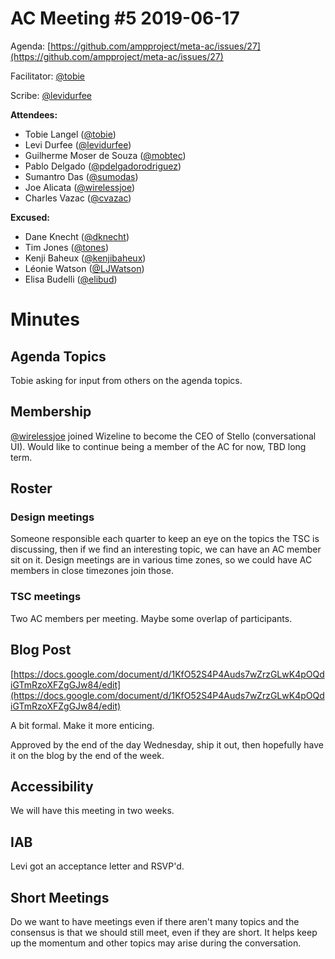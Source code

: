 # AC Meeting #5 2019-06-17

Agenda: [https://github.com/ampproject/meta-ac/issues/27](https://github.com/ampproject/meta-ac/issues/27)

Facilitator: [@tobie][tobie]

Scribe: [@levidurfee][levidurfee]

**Attendees:**

- Tobie Langel ([@tobie][tobie])
- Levi Durfee ([@levidurfee][levidurfee])
- Guilherme Moser de Souza ([@mobtec][mobtec])
- Pablo Delgado ([@pdelgadorodriguez][pdelgadorodriguez])
- Sumantro Das ([@sumodas][sumodas])
- Joe Alicata ([@wirelessjoe][wirelessjoe])
- Charles Vazac ([@cvazac][cvazac])

**Excused:**

- Dane Knecht ([@dknecht][dknecht])
- Tim Jones ([@tones][tones])
- Kenji Baheux ([@kenjibaheux][kenjibaheux])
- Léonie Watson ([@LJWatson][LJWatson])
- Elisa Budelli ([@elibud][elibud])

# Minutes

## Agenda Topics

Tobie asking for input from others on the agenda topics.

## Membership

[@wirelessjoe][wirelessjoe] joined Wizeline to become the CEO of Stello (conversational UI). Would like to continue being a member of the AC for now, TBD long term.

## Roster

### Design meetings

Someone responsible each quarter to keep an eye on the topics the TSC is discussing, then if we find an interesting topic, we can have an AC member sit on it. Design meetings are in various time zones, so we could have AC members in close timezones join those.

### TSC meetings

Two AC members per meeting. Maybe some overlap of participants.

## Blog Post

[https://docs.google.com/document/d/1KfO52S4P4Auds7wZrzGLwK4pOQdiGTmRzoXFZgGJw84/edit](https://docs.google.com/document/d/1KfO52S4P4Auds7wZrzGLwK4pOQdiGTmRzoXFZgGJw84/edit)

A bit formal. Make it more enticing.

Approved by the end of the day Wednesday, ship it out, then hopefully have it on the blog by the end of the week.

## Accessibility

We will have this meeting in two weeks.

## IAB

Levi got an acceptance letter and RSVP'd.

## Short Meetings

Do we want to have meetings even if there aren't many topics and the consensus is that we should still meet, even if they are short. It helps keep up the momentum and other topics may arise during the conversation.

[tobie]: https://github.com/tobie
[levidurfee]: https://github.com/levidurfee
[mobtec]: https://github.com/mobtec
[pdelgadorodriguez]: https://github.com/pdelgadorodriguez
[sumodas]: https://github.com/sumodas
[wirelessjoe]: https://github.com/wirelessjoe
[cvazac]: https://github.com/cvazac
[dknecht]: https://github.com/dknecht
[tones]: https://github.com/tones
[kenjibaheux]: https://github.com/kenjibaheux
[LJWatson]: https://github.com/LJWatson
[elibud]: https://github.com/elibud
